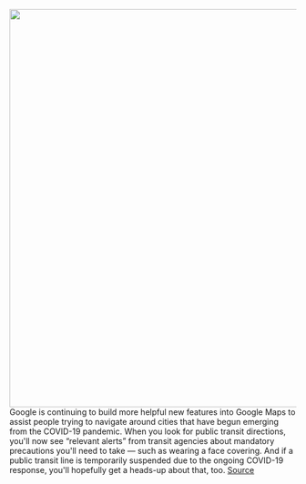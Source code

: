 <img src='https://cdn.vox-cdn.com/thumbor/BbmSHx7AHr9iHnTew05q4-HYyQI=/0x0:2040x1360/1200x800/filters:focal(857x517:1183x843)/cdn.vox-cdn.com/uploads/chorus_image/image/66907777/acastro_180427_1777_0003.0.jpg' width='700px' /><br/>
Google is continuing to build more helpful new features into Google Maps to assist people trying to navigate around cities that have begun emerging from the COVID-19 pandemic. When you look for public transit directions, you'll now see “relevant alerts” from transit agencies about mandatory precautions you'll need to take — such as wearing a face covering. And if a public transit line is temporarily suspended due to the ongoing COVID-19 response, you'll hopefully get a heads-up about that, too.
<a href='https://www.theverge.com/2020/6/8/21284027/google-maps-covid-19-coronavirus-driving-transit-alerts'> Source <a/>